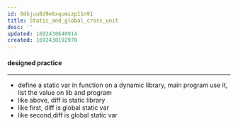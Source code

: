 ```yaml
---
id: 0dkjuu8d9e6xqumizp11n91
title: Static_and_global_cross_unit
desc: ''
updated: 1692438640914
created: 1692438192978
---
```


#### designed practice
--------------
- define a static var in function on a dynamic library, main program use it, list the value on lib and program
- like above, diff is static library
- like first, diff is global static var
- like second,diff is global static var